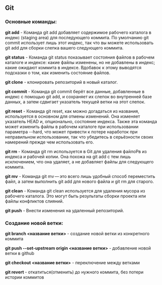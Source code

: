 
## **Git**

### **Основные команды**:

**git add** - Команда git add добавляет содержимое рабочего каталога в индекс (staging area) для последующего коммита. По умолчанию git commit использует лишь этот индекс, так что вы можете использовать git add для сборки слепка вашего следующего коммита.

**git status** - Команда git status показывает состояния файлов в рабочем каталоге и индексе: какие файлы изменены, но не добавлены в индекс; какие ожидают коммита в индексе. Вдобавок к этому выводятся подсказки о том, как изменить состояние файлов.

**git clone** - клонировать репозиторий в новый каталог.

**git commit** - Команда git commit берёт все данные, добавленные в индекс с помощью git add, и сохраняет их слепок во внутренней базе данных, а затем сдвигает указатель текущей ветки на этот слепок.

**git reset** - Команда git reset, как можно догадаться из названия, используется в основном для отмены изменений. Она изменяет указатель HEAD и, опционально, состояние индекса. Также эта команда может изменить файлы в рабочем каталоге при использовании параметра --hard, что может привести к потере наработок при неправильном использовании, так что убедитесь в серьёзности своих намерений прежде чем использовать его.

**git rm** - Команда git rm используется в Git для удаления файлоPв из индекса и рабочей копии. Она похожа на git add с тем лишь исключением, что она удаляет, а не добавляет файлы для следующего коммита.

**git mv** - Команда git mv — это всего лишь удобный способ переместить файл, а затем выполнить git add для нового файла и git rm для старого.

**git clean** - Команда git clean используется для удаления мусора из рабочего каталога. Это могут быть результаты сборки проекта или файлы конфликтов слияний.

**git push** - Внести изменения на удаленный репозиторий.

### **Создание новой ветки**:

**git branch <название ветки> <commit>** - создание новой ветки из конкретного коммита

**git push --set-upstream origin <название ветки>** - добавление новой ветки в github

**git checkout <название ветки>** - переключение между ветками

**git revert <commit>** - откатиться(отменить) до нужного коммита, без потери истории коммитов
